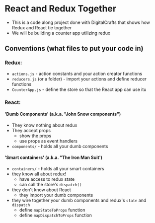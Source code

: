 # React and Redux Together
- This is a code along project done with DigitalCrafts that shows how Redux and React tie together
- We will be building a counter app utilizing redux

## Conventions (what files to put your code in)

### Redux:

- `actions.js` - action constants and your action creator functions
- `reducers.js` (or a folder) - import your actions and define reducer functions
- `CounterApp.js` - define the store so that the React app can use itu

### React:

#### 'Dumb Components' (a.k.a. "John Snow components")

- They know nothing about redux
- They accept props
    - show the props
    - use props as event handlers
- `components/` - holds all your dumb components

#### 'Smart containers' (a.k.a. "The Iron Man Suit')

- `containers/` - holds all your smart containers
- they know all about redux!
    - have access to redux state
    - can call the store's `dispatch()`
- they don't know about React
    - they import your dumb components
- they wire together your dumb components and redux's `state` and `dispatch`
    - define `mapStateToProps` function
    - define `mapDispatchToProps` function